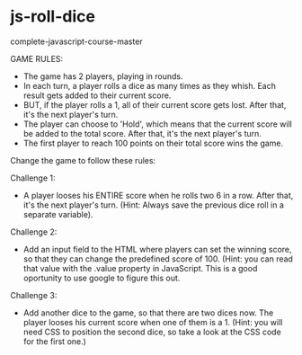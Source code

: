 # js-roll-dice
complete-javascript-course-master

GAME RULES:

- The game has 2 players, playing in rounds.
- In each turn, a player rolls a dice as many times as they whish. 
    Each result gets added to their current score.
- BUT, if the player rolls a 1, all of their current score gets lost. 
    After that, it's the next player's turn.
- The player can choose to 'Hold', which means that the current score will be added to the total score. 
    After that, it's the next player's turn.
- The first player to reach 100 points on their total score wins the game.

Change the game to follow these rules:

Challenge 1:
- A player looses his ENTIRE score when he rolls two 6 in a row. After that, it's the next player's turn. (Hint: Always save the previous dice roll in a separate variable).

Challenge 2:
- Add an input field to the HTML where players can set the winning score, so that they can change the predefined score of 100. (Hint: you can read that value with the .value property in JavaScript. This is a good oportunity to use google to figure this out.

Challenge 3:
- Add another dice to the game, so that there are two dices now. The player looses his current score when one of them is a 1. (Hint: you will need CSS to position the second dice, so take a look at the CSS code for the first one.)
